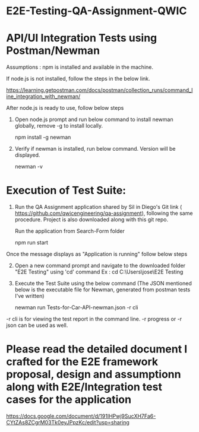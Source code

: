 # E2E-Testing-QA-Assignment-QWIC

# API/UI Integration Tests using Postman/Newman

Assumptions : npm is installed and available in the machine. 

If node.js is not installed, follow the steps in the below link.
 
https://learning.getpostman.com/docs/postman/collection_runs/command_line_integration_with_newman/

After node.js is ready to use, follow below steps

1. Open node.js prompt and run below command to install newman globally, remove -g to install locally. 

   npm install -g newman

2. Verify if newman is installed, run below command. Version will be displayed. 

   newman -v 

# Execution of Test Suite: 

1. Run the QA Assignment application shared by Sil in Diego's Git link (
https://github.com/qwicengineering/qa-assignment), following the same procedure. Project is also downloaded along with this git repo.


   Run the application from Search-Form folder

   npm run start 

Once the message displays as "Application is running" follow below steps

2. Open a new command prompt and navigate to the downloaded folder "E2E Testing" using 'cd' command
 Ex : cd C:\Users\jose\E2E Testing
 
3. Execute the Test Suite using the below command (The JSON mentioned below is the executable file for Newman, generated from postman tests I've written) 

   newman run Tests-for-Car-API-newman.json -r cli 

-r cli is for viewing the test report in the command line. -r progress or -r json can be used as well. 

# Please read the detailed document I crafted for the E2E framework proposal, design and assumptionn along with E2E/Integration test cases for the application 

https://docs.google.com/document/d/191IHPwj9SucXH7Fa6-CYtZAs8ZCgrM03Tk0eyJPpzKc/edit?usp=sharing 
